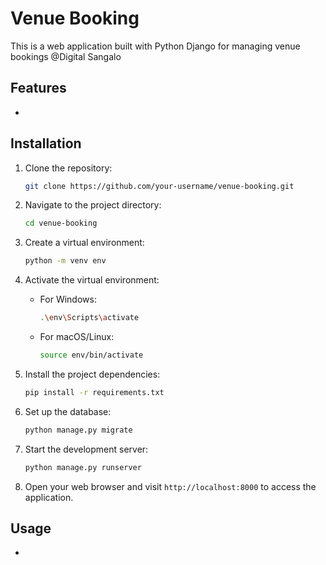 # Venue Booking

This is a web application built with Python Django for managing venue bookings @Digital Sangalo

## Features

- 
## Installation

1. Clone the repository:

    ```bash
    git clone https://github.com/your-username/venue-booking.git
    ```

2. Navigate to the project directory:

    ```bash
    cd venue-booking
    ```

3. Create a virtual environment:

    ```bash
    python -m venv env
    ```

4. Activate the virtual environment:

    - For Windows:

      ```bash
      .\env\Scripts\activate
      ```

    - For macOS/Linux:

      ```bash
      source env/bin/activate
      ```

5. Install the project dependencies:

    ```bash
    pip install -r requirements.txt
    ```

6. Set up the database:

    ```bash
    python manage.py migrate
    ```

7. Start the development server:

    ```bash
    python manage.py runserver
    ```

8. Open your web browser and visit `http://localhost:8000` to access the application.

## Usage

- 
